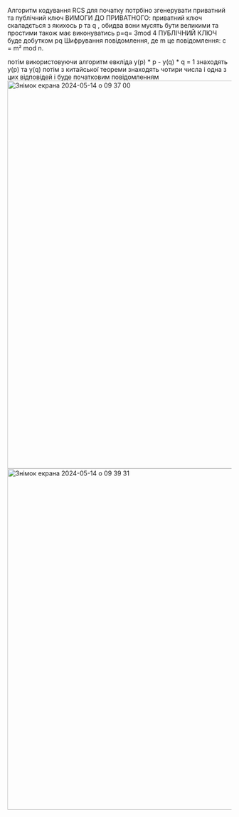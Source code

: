Алгоритм кодування RCS
для початку потрбіно згенерувати приватний та публічний ключ
ВИМОГИ ДО ПРИВАТНОГО:
приватний ключ скаладється з якихось p та q , обидва вони мусять бути великими та простими також має виконуватись p=q= 3mod 4
ПУБЛІЧНИЙ КЛЮЧ буде добутком pq
Шифрування повідомлення, де m це повідомлення:
c = m² mod n.

потім використовуючи алгоритм евкліда 
y(p) * p - y(q) * q = 1
знаходять y(p) та y(q)
потім з китайської теореми знаходять чотири числа і одна з цих відповідей і буде початковим повідомленням
<img width="872" alt="Знімок екрана 2024-05-14 о 09 37 00" src="https://github.com/eugenekravchuk/discrete-messenger/assets/149359127/7eafb6e7-3ece-4196-8654-1b3676832f73">
<img width="767" alt="Знімок екрана 2024-05-14 о 09 39 31" src="https://github.com/eugenekravchuk/discrete-messenger/assets/149359127/a6da5a74-3b9c-4e6b-9839-a0da3ae3254a">
